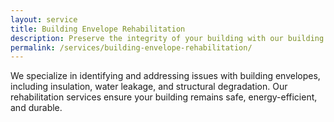 ```yaml
---
layout: service
title: Building Envelope Rehabilitation
description: Preserve the integrity of your building with our building envelope rehabilitation services.
permalink: /services/building-envelope-rehabilitation/
---
```


We specialize in identifying and addressing issues with building envelopes, including insulation, water leakage, and structural degradation. Our rehabilitation services ensure your building remains safe, energy-efficient, and durable.
